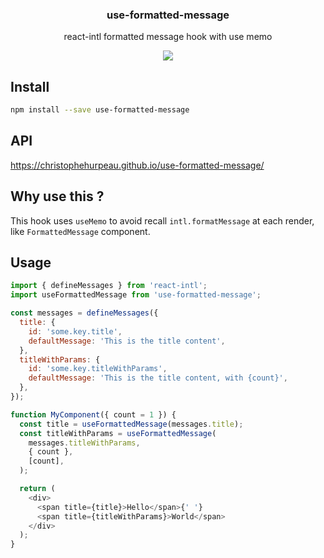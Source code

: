 <h3 align="center">
  use-formatted-message
</h3>

<p align="center">
  react-intl formatted message hook with use memo
</p>

<p align="center">
  <a href="https://npmjs.org/package/use-formatted-message"><img src="https://img.shields.io/npm/v/use-formatted-message.svg?style=flat-square"></a>
</p>

## Install

```bash
npm install --save use-formatted-message
```

## API

https://christophehurpeau.github.io/use-formatted-message/

## Why use this ?

This hook uses `useMemo` to avoid recall `intl.formatMessage` at each render, like `FormattedMessage` component.

## Usage

```js
import { defineMessages } from 'react-intl';
import useFormattedMessage from 'use-formatted-message';

const messages = defineMessages({
  title: {
    id: 'some.key.title',
    defaultMessage: 'This is the title content',
  },
  titleWithParams: {
    id: 'some.key.titleWithParams',
    defaultMessage: 'This is the title content, with {count}',
  },
});

function MyComponent({ count = 1 }) {
  const title = useFormattedMessage(messages.title);
  const titleWithParams = useFormattedMessage(
    messages.titleWithParams,
    { count },
    [count],
  );

  return (
    <div>
      <span title={title}>Hello</span>{' '}
      <span title={titleWithParams}>World</span>
    </div>
  );
}
```

